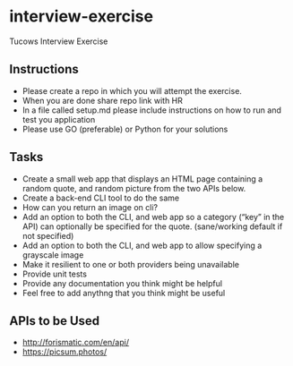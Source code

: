 # interview-exercise
Tucows Interview Exercise

## Instructions

- Please create a repo in which you will attempt the exercise.
- When you are done share repo link with HR
- In a file called setup.md please include instructions on how to run and test you application
- Please use GO (preferable) or Python for your solutions

## Tasks

- Create a small web app that displays an HTML page containing a random quote, and random picture from the two APIs below.
- Create a back-end CLI tool to do the same
- How can you return an image on cli?
- Add an option to both the CLI, and web app so a category (“key” in the API) can optionally be specified for the quote.  (sane/working default if not specified)
- Add an option to both the CLI, and web app to allow specifying a grayscale image
- Make it resilient to one or both providers being unavailable
- Provide unit tests
- Provide any documentation you think might be helpful
- Feel free to add anythng that you think might be useful


## APIs to be Used
- http://forismatic.com/en/api/
- https://picsum.photos/
